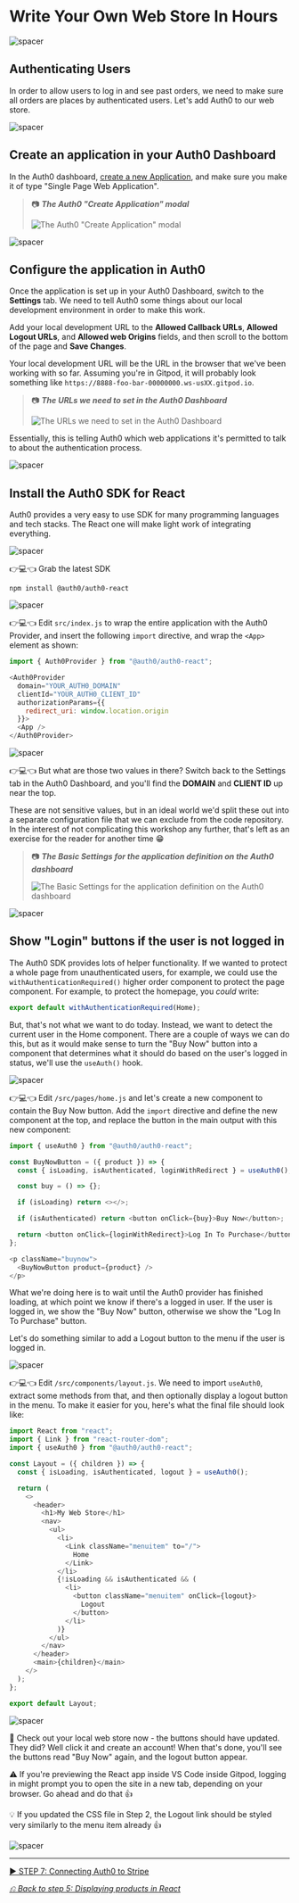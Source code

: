# Write Your Own Web Store In Hours

![spacer](workshop-assets/readme-images/spacer.png)

## Authenticating Users

In order to allow users to log in and see past orders, we need to make sure all orders are places by authenticated users. Let's add Auth0 to our web store.

![spacer](workshop-assets/readme-images/spacer.png)

## Create an application in your Auth0 Dashboard

In the Auth0 dashboard, [create a new Application](https://manage.auth0.com/#/applications), and make sure you make it of type "Single Page Web Application".

> 📷 **_The Auth0 "Create Application" modal_**
>
> ![The Auth0 "Create Application" modal](workshop-assets/readme-images/auth0-create-application.jpg)

![spacer](workshop-assets/readme-images/spacer.png)

## Configure the application in Auth0

Once the application is set up in your Auth0 Dashboard, switch to the **Settings** tab. We need to tell Auth0 some things about our local development environment in order to make this work.

Add your local development URL to the **Allowed Callback URLs**, **Allowed Logout URLs**, and **Allowed web Origins** fields, and then scroll to the bottom of the page and **Save Changes**.

Your local development URL will be the URL in the browser that we've been working with so far. Assuming you're in Gitpod, it will probably look something like `https://8888-foo-bar-00000000.ws-usXX.gitpod.io`.

> 📷 **_The URLs we need to set in the Auth0 Dashboard_**
>
> ![The URLs we need to set in the Auth0 Dashboard](workshop-assets/readme-images/auth0-settings-uris.jpg)

Essentially, this is telling Auth0 which web applications it's permitted to talk to about the authentication process.

![spacer](workshop-assets/readme-images/spacer.png)

## Install the Auth0 SDK for React

Auth0 provides a very easy to use SDK for many programming languages and tech stacks. The React one will make light work of integrating everything.

![spacer](workshop-assets/readme-images/spacer.png)

👉💻👈 Grab the latest SDK

```
npm install @auth0/auth0-react
```

![spacer](workshop-assets/readme-images/spacer.png)

👉💻👈 Edit `src/index.js` to wrap the entire application with the Auth0 Provider, and insert the following `import` directive, and wrap the `<App>` element as shown:

```javascript
import { Auth0Provider } from "@auth0/auth0-react";
```

```javascript
<Auth0Provider
  domain="YOUR_AUTH0_DOMAIN"
  clientId="YOUR_AUTH0_CLIENT_ID" 
  authorizationParams={{
    redirect_uri: window.location.origin
  }}>
  <App />
</Auth0Provider>
```

![spacer](workshop-assets/readme-images/spacer.png)

👉💻👈 But what are those two values in there? Switch back to the Settings tab in the Auth0 Dashboard, and you'll find the **DOMAIN** and **CLIENT ID** up near the top.

These are not sensitive values, but in an ideal world we'd split these out into a separate configuration file that we can exclude from the code repository. In the interest of not complicating this workshop any further, that's left as an exercise for the reader for another time 😁

> 📷 **_The Basic Settings for the application definition on the Auth0 dashboard_**
>
> ![The Basic Settings for the application definition on the Auth0 dashboard](workshop-assets/readme-images/auth0-applications-basic-info.jpg)

![spacer](workshop-assets/readme-images/spacer.png)

## Show "Login" buttons if the user is not logged in

The Auth0 SDK provides lots of helper functionality. If we wanted to protect a whole page from unauthenticated users, for example, we could use the `withAuthenticationRequired()` higher order component to protect the page component. For example, to protect the homepage, you _could_ write:

```javascript
export default withAuthenticationRequired(Home);
```

But, that's not what we want to do today. Instead, we want to detect the current user in the Home component. There are a couple of ways we can do this, but as it would make sense to turn the "Buy Now" button into a component that determines what it should do based on the user's logged in status, we'll use the `useAuth()` hook.

![spacer](workshop-assets/readme-images/spacer.png)

👉💻👈 Edit `/src/pages/home.js` and let's create a new component to contain the Buy Now button. Add the `import` directive and define the new component at the top, and replace the button in the main output with this new component:

```javascript
import { useAuth0 } from "@auth0/auth0-react";

const BuyNowButton = ({ product }) => {
  const { isLoading, isAuthenticated, loginWithRedirect } = useAuth0();

  const buy = () => {};

  if (isLoading) return <></>;

  if (isAuthenticated) return <button onClick={buy}>Buy Now</button>;

  return <button onClick={loginWithRedirect}>Log In To Purchase</button>;
};
```

```javascript
<p className="buynow">
  <BuyNowButton product={product} />
</p>
```

What we're doing here is to wait until the Auth0 provider has finished loading, at which point we know if there's a logged in user. If the user is logged in, we show the "Buy Now" button, otherwise we show the "Log In To Purchase" button.

Let's do something similar to add a Logout button to the menu if the user is logged in.

![spacer](workshop-assets/readme-images/spacer.png)

👉💻👈 Edit `/src/components/layout.js`. We need to import `useAuth0`, extract some methods from that, and then optionally display a logout button in the menu. To make it easier for you, here's what the final file should look like:

```javascript
import React from "react";
import { Link } from "react-router-dom";
import { useAuth0 } from "@auth0/auth0-react";

const Layout = ({ children }) => {
  const { isLoading, isAuthenticated, logout } = useAuth0();

  return (
    <>
      <header>
        <h1>My Web Store</h1>
        <nav>
          <ul>
            <li>
              <Link className="menuitem" to="/">
                Home
              </Link>
            </li>
            {!isLoading && isAuthenticated && (
              <li>
                <button className="menuitem" onClick={logout}>
                  Logout
                </button>
              </li>
            )}
          </ul>
        </nav>
      </header>
      <main>{children}</main>
    </>
  );
};

export default Layout;
```

![spacer](workshop-assets/readme-images/spacer.png)

🧪 Check out your local web store now - the buttons should have updated. They did? Well click it and create an account! When that's done, you'll see the buttons read "Buy Now" again, and the logout button appear.

⚠ If you're previewing the React app inside VS Code inside Gitpod, logging in might prompt you to open the site in a new tab, depending on your browser. Go ahead and do that 👍

💡 If you updated the CSS file in Step 2, the Logout link should be styled very similarly to the menu item already 👍

![spacer](workshop-assets/readme-images/spacer.png)

---

[▶️ STEP 7: Connecting Auth0 to Stripe](./STEP-7-CONNECTING-AUTH0-TO-STRIPE.md)

_[⎌ Back to step 5: Displaying products in React](./STEP-5-DISPLAY-PRODUCTS.md)_
